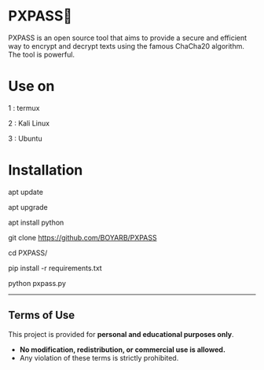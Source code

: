 # PXPASS💫
PXPASS is an open source tool that aims to provide a secure and efficient way to encrypt and decrypt texts using the famous ChaCha20 algorithm. The tool is powerful.

# Use on
1 : termux

2 : Kali Linux

3 : Ubuntu

# Installation
apt update

apt upgrade

apt install python

git clone https://github.com/BOYARB/PXPASS

cd PXPASS/

pip install -r requirements.txt

python pxpass.py
_____________________________________
## Terms of Use
This project is provided for **personal and educational purposes only**.  
- **No modification, redistribution, or commercial use is allowed.**  
- Any violation of these terms is strictly prohibited.
